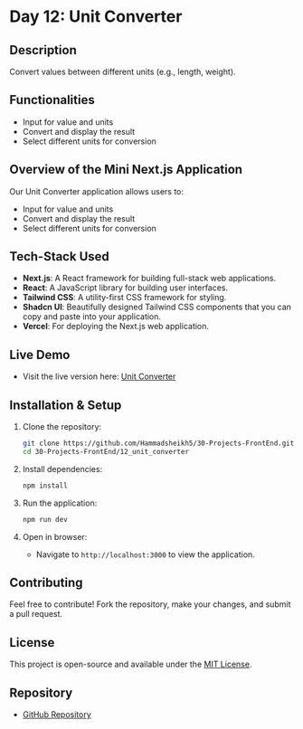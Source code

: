 # Day 12: Unit Converter

## Description
Convert values between different units (e.g., length, weight).

## Functionalities
- Input for value and units
- Convert and display the result
- Select different units for conversion

## Overview of the Mini Next.js Application
Our Unit Converter application allows users to:
- Input for value and units
- Convert and display the result
- Select different units for conversion

## Tech-Stack Used
- **Next.js**: A React framework for building full-stack web applications.
- **React**: A JavaScript library for building user interfaces.
- **Tailwind CSS**: A utility-first CSS framework for styling.
- **Shadcn UI**: Beautifully designed Tailwind CSS components that you can copy and paste into your application.
- **Vercel**: For deploying the Next.js web application.

## Live Demo
- Visit the live version here: [Unit Converter](https://12-unit-converter-sand.vercel.app/)

## Installation & Setup

1. Clone the repository:
   ```sh
   git clone https://github.com/Hammadsheikh5/30-Projects-FrontEnd.git
   cd 30-Projects-FrontEnd/12_unit_converter
   ```

2. Install dependencies:
   ```sh
   npm install
   ```

3. Run the application:
   ```sh
   npm run dev
   ```

4. Open in browser:
   - Navigate to `http://localhost:3000` to view the application.

## Contributing
Feel free to contribute! Fork the repository, make your changes, and submit a pull request.

## License
This project is open-source and available under the [MIT License](LICENSE).

## Repository
- [GitHub Repository](https://github.com/Hammadsheikh5/30-Projects-FrontEnd.git)

